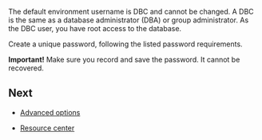 The default environment username is DBC and cannot be changed. A DBC is the same as a database administrator (DBA) or group administrator. As the DBC user, you have root access to the database.

Create a unique password, following the listed password requirements.

**Important!** Make sure you record and save the password. It cannot be recovered.

## Next


-   [Advanced options](keu1721069101205.md)


-   [Resource center](gxj1707271369419.md)


